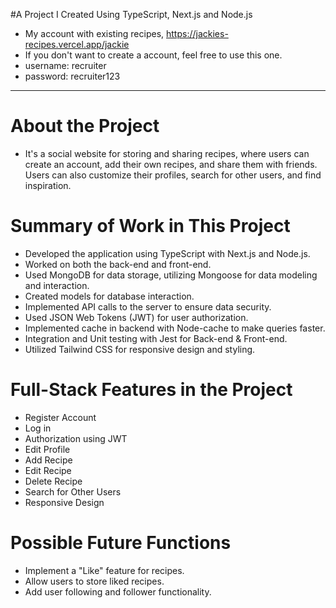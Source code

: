 #A Project I Created Using TypeScript, Next.js and Node.js
- My account with existing recipes, https://jackies-recipes.vercel.app/jackie
- If you don't want to create a account, feel free to use this one.
- username: recruiter
- password: recruiter123
---------------------------
# About the Project
- It's a social website for storing and sharing recipes, where users can create an account, add their own recipes, and share them with friends. Users can also customize their profiles, search for other users, and find inspiration.

# Summary of Work in This Project
- Developed the application using TypeScript with Next.js and Node.js.
- Worked on both the back-end and front-end.
- Used MongoDB for data storage, utilizing Mongoose for data modeling and interaction.
- Created models for database interaction.
- Implemented API calls to the server to ensure data security.
- Used JSON Web Tokens (JWT) for user authorization.
- Implemented cache in backend with Node-cache to make queries faster.
- Integration and Unit testing with Jest for Back-end & Front-end.
- Utilized Tailwind CSS for responsive design and styling.


# Full-Stack Features in the Project
- Register Account
- Log in
- Authorization using JWT
- Edit Profile
- Add Recipe
- Edit Recipe
- Delete Recipe
- Search for Other Users
- Responsive Design

# Possible Future Functions
- Implement a "Like" feature for recipes.
- Allow users to store liked recipes.
- Add user following and follower functionality.
